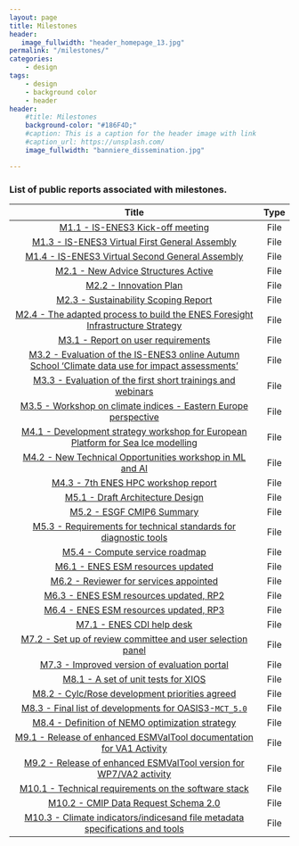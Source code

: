 ```yaml
---
layout: page
title: Milestones
header:
   image_fullwidth: "header_homepage_13.jpg"
permalink: "/milestones/"
categories:
    - design
tags:
    - design
    - background color
    - header
header:
    #title: Milestones
    background-color: "#186F4D;"
    #caption: This is a caption for the header image with link
    #caption_url: https://unsplash.com/
    image_fullwidth: "banniere_dissemination.jpg"

---
```


### List of public reports associated with milestones. 

Title | Type
:----:|:----:
[M1.1 - IS-ENES3 Kick-off meeting](https://raw.githubusercontent.com/IS-ENES3/IS-ENES-Website/main/pdf_documents/IS-ENES3_M1.1_vf.pdf) | File
[M1.3 - IS-ENES3 Virtual First General Assembly](https://raw.githubusercontent.com/IS-ENES3/IS-ENES-Website/main/pdf_documents/IS-ENES3_M1.3_vf.pdf) | File
[M1.4 - IS-ENES3 Virtual Second General Assembly](https://raw.githubusercontent.com/IS-ENES3/IS-ENES-Website/main/pdf_documents/IS-ENES3_M1.4.pdf) | File
[M2.1 - New Advice Structures Active](https://raw.githubusercontent.com/IS-ENES3/IS-ENES-Website/main/pdf_documents/IS-ENES3_M2.1.pdf) | File
[M2.2 - Innovation Plan](https://raw.githubusercontent.com/IS-ENES3/IS-ENES-Website/main/pdf_documents/IS-ENES3_M2.2.pdf) | File
[M2.3 - Sustainability Scoping Report](https://raw.githubusercontent.com/IS-ENES3/IS-ENES-Website/main/pdf_documents/IS-ENES3_M2.3_Sustainability_Scoping_Report.pdf) | File
[M2.4 - The adapted process to build the ENES Foresight Infrastructure Strategy](https://raw.githubusercontent.com/IS-ENES3/IS-ENES-Website/main/pdf_documents/IS-ENES3_M2.4.pdf) | File
[M3.1 - Report on user requirements](https://raw.githubusercontent.com/IS-ENES3/IS-ENES-Website/main/pdf_documents/IS-ENES3_M3.1_User_requirements.pdf) | File
[M3.2 - Evaluation of the IS-ENES3 online Autumn School ‘Climate data use for impact assessments’](https://raw.githubusercontent.com/IS-ENES3/IS-ENES-Website/main/pdf_documents/IS-ENES3_M3.2_vf.pdf) | File
[M3.3 - Evaluation of the first short trainings and webinars](https://raw.githubusercontent.com/IS-ENES3/IS-ENES-Website/main/pdf_documents/IS-ENES3_M3.3_vf.pdf) | File
[M3.5 - Workshop on climate indices - Eastern Europe perspective](https://raw.githubusercontent.com/IS-ENES3/IS-ENES-Website/main/pdf_documents/IS-ENES3_M3.5_vf.pdf) | File
[M4.1 - Development strategy workshop for European Platform for Sea Ice modelling](https://raw.githubusercontent.com/IS-ENES3/IS-ENES-Website/main/pdf_documents/IS-ENES3_M4.1_VF_wp.pdf) | File
[M4.2 - New Technical Opportunities workshop in ML and AI](https://raw.githubusercontent.com/IS-ENES3/IS-ENES-Website/main/pdf_documents/IS-ENES3_M4.2_vf.pdf) | File
[M4.3 - 7th ENES HPC workshop report](https://raw.githubusercontent.com/IS-ENES3/IS-ENES-Website/main/pdf_documents/IS-ENES3_M4.3.pdf) | File
[M5.1 - Draft Architecture Design](https://raw.githubusercontent.com/IS-ENES3/IS-ENES-Website/main/pdf_documents/IS-ENES3_M5.1_Draft_Architecture_Design.pdf) | File
[M5.2 - ESGF CMIP6 Summary](https://raw.githubusercontent.com/IS-ENES3/IS-ENES-Website/main/pdf_documents/IS-ENES3_M5.2_ESGF_CMIP6_Summary.pdf) | File
[M5.3 - Requirements for technical standards for diagnostic tools](https://raw.githubusercontent.com/IS-ENES3/IS-ENES-Website/main/pdf_documents/IS-ENES3_M5.3_Requirements_for_technical_standards_for_diagnostic_tools.pdf) | File
[M5.4 - Compute service roadmap](https://raw.githubusercontent.com/IS-ENES3/IS-ENES-Website/main/pdf_documents/IS-ENES3_M5.4_Compute_service_roadmap.pdf)| File
[M6.1 - ENES ESM resources updated](https://raw.githubusercontent.com/IS-ENES3/IS-ENES-Website/main/pdf_documents/IS-ENES3_M6.1.pdf) | File
[M6.2 - Reviewer for services appointed](https://raw.githubusercontent.com/IS-ENES3/IS-ENES-Website/main/pdf_documents/IS-ENES3_M6.2.pdf) | File
[M6.3 - ENES ESM resources updated, RP2](https://raw.githubusercontent.com/IS-ENES3/IS-ENES-Website/main/pdf_documents/IS-ENES3_M6.3.pdf) | File
[M6.4 - ENES ESM resources updated, RP3](https://raw.githubusercontent.com/IS-ENES3/IS-ENES-Website/main/pdf_documents/IS-ENES3_M6.4.pdf) | File
[M7.1 - ENES CDI help desk](https://raw.githubusercontent.com/IS-ENES3/IS-ENES-Website/main/pdf_documents/IS-ENES3_M7.1.pdf) | File
[M7.2 - Set up of review committee and user selection panel](https://raw.githubusercontent.com/IS-ENES3/IS-ENES-Website/main/pdf_documents/IS-ENES3_M7.2.pdf) | File
[M7.3 - Improved version of evaluation portal](https://raw.githubusercontent.com/IS-ENES3/IS-ENES-Website/main/pdf_documents/IS-ENES3_M7.3.pdf) | File
[M8.1 - A set of unit tests for XIOS](https://raw.githubusercontent.com/IS-ENES3/IS-ENES-Website/main/pdf_documents/IS-ENES3_M8.1.pdf) | File
[M8.2 - Cylc/Rose development priorities agreed](https://raw.githubusercontent.com/IS-ENES3/IS-ENES-Website/main/pdf_documents/IS-ENES3_M8.2.pdf) | File
[M8.3 - Final list of developments for OASIS3-`MCT_5.0`](https://raw.githubusercontent.com/IS-ENES3/IS-ENES-Website/main/pdf_documents/IS-ENES3_M8.3-vf.pdf) | File
[M8.4 - Definition of NEMO optimization strategy](https://raw.githubusercontent.com/IS-ENES3/IS-ENES-Website/main/pdf_documents/IS-ENES3_M8.4.pdf) | File
[M9.1 - Release of enhanced ESMValTool documentation for VA1 Activity](https://raw.githubusercontent.com/IS-ENES3/IS-ENES-Website/main/pdf_documents/IS-ENES3_M9.1.pdf) | File
[M9.2 - Release of enhanced ESMValTool version for WP7/VA2 activity](https://raw.githubusercontent.com/IS-ENES3/IS-ENES-Website/main/pdf_documents/IS-ENES3_M9.2.pdf) | File
[M10.1 - Technical requirements on the software stack](https://raw.githubusercontent.com/IS-ENES3/IS-ENES-Website/main/pdf_documents/IS-ENES3_M10.1.pdf) | File
[M10.2 - CMIP Data Request Schema 2.0](https://raw.githubusercontent.com/IS-ENES3/IS-ENES-Website/main/pdf_documents/IS-ENES3_M10-2_DataRequestSchema_1-1.pdf) | File
[M10.3 - Climate indicators/indicesand file metadata specifications and tools](https://raw.githubusercontent.com/IS-ENES3/IS-ENES-Website/main/pdf_documents/IS-ENES3_M10.3.pdf) | File

